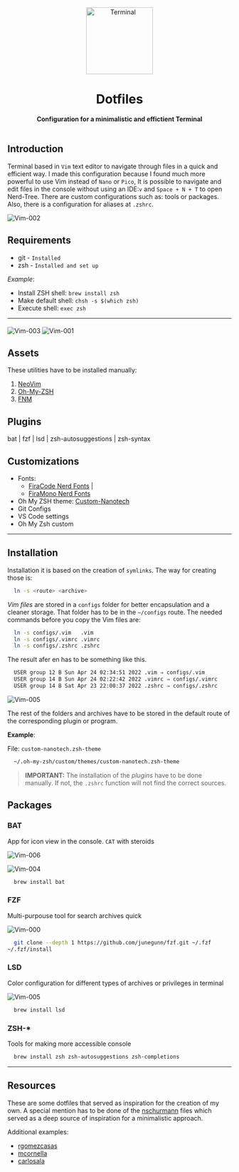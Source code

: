 <div align="center">
    <a href="https://www.ironhack.com/">
        <img 
            alt="Terminal"
            width="150px"
            src="https://github.com/carlos-garcia-dev/carlos-garcia-dev-images/blob/master/images/png/20.Terminal.png" />
    </a>
</div>
<div align="center">
  <h1>Dotfiles</h1>
  <strong>Configuration for a minimalistic and effictient Terminal</strong>
</div>

</br>

## Introduction

Terminal based in `Vim` text editor to navigate through files in a quick and efficient way.
I made this configuration because I found much more powerful to use Vim instead of `Nano` or `Pico`,
It is possible to navigate and edit files in the console without using an IDE:`v` and `Space + N + T` to open Nerd-Tree.
There are custom configurations such as: tools or packages. Also, there is a configuration for aliases at `.zshrc`.

<img
    src="https://github.com/carlos-garcia-dev/dotfiles-images/blob/main/Vim-Screenshot_0002.jpg"
    alt="Vim-002"
    style="witdh: 100%" />

## Requirements

- git - `Installed`
- zsh - `Installed and set up`

_Example_:

- Install ZSH shell: `brew install zsh`
- Make default shell: `chsh -s $(which zsh)`
- Execute shell: `exec zsh`

---

<img
    src="https://github.com/carlos-garcia-dev/dotfiles-images/blob/main/Vim-Screenshot_0003.jpg" 
    alt="Vim-003"
    style="witdh: 100%" />
<img
    src="https://github.com/carlos-garcia-dev/dotfiles-images/blob/main/Vim-Screenshot_0001.jpg" 
    alt="Vim-001"
    style="witdh: 100%; padding-top: 5px" />

## Assets

These utilities have to be installed manually:

1. [NeoVim](https://neovim.io/)
2. [Oh-My-ZSH](https://github.com/ohmyzsh/ohmyzsh)
3. [FNM](https://github.com/Schniz/fnm)

## Plugins

bat | fzf | lsd | zsh-autosuggestions | zsh-syntax

## Customizations

- Fonts:
  - [FiraCode Nerd Fonts](https://github.com/ryanoasis/nerd-fonts/releases#:~:text=8.71%20MB-,FiraCode.zip,-72.9%20MB) |
  - [FiraMono Nerd Fonts](https://github.com/ryanoasis/nerd-fonts/releases#:~:text=72.9%20MB-,FiraMono.zip,-28.3%20MB)
- Oh My ZSH theme: [Custom-Nanotech](https://github.com/carlos-garcia-dev/dotfiles/blob/main/.oh-my-zsh/themes/custom-nanotech.zsh-theme)
- Git Configs
- VS Code settings
- Oh My Zsh custom

---

## Installation

Installation it is based on the creation of `symlinks`.
The way for creating those is:

```sh
  ln -s <route> <archive>
```

_Vim files_ are stored in a `configs` folder for better encapsulation and a cleaner storage.
That folder has to be in the `~/configs` route.
The needed commands before you copy the Vim files are:

```sh
  ln -s configs/.vim   .vim
  ln -s configs/.vimrc .vimrc
  ln -s configs/.zshrc .zshrc
```

The result afer en has to be something like this.

```sh
  USER group 12 B Sun Apr 24 02:34:51 2022 .vim ⇒ configs/.vim
  USER group 14 B Sun Apr 24 02:22:42 2022 .vimrc ⇒ configs/.vimrc
  USER group 14 B Sat Apr 23 22:00:37 2022 .zshrc ⇒ configs/.zshrc
```

<img
    src="https://github.com/carlos-garcia-dev/dotfiles-images/blob/main/Vim-Screenshot_0005.jpg"
    alt="Vim-005" />

The rest of the folders and archives have to be stored in the default route of the corresponding plugin or program.

**Example**:

File: `custom-nanotech.zsh-theme`

```sh
  ~/.oh-my-zsh/custom/themes/custom-nanotech.zsh-theme
```

> **IMPORTANT:** The installation of the _plugins_ have to be done manually.
> If not, the `.zshrc` function will not find the correct sources.

## Packages

### BAT

App for icon view in the console. `CAT` with steroids

<img
    src="https://github.com/carlos-garcia-dev/dotfiles-images/blob/main/Vim-Screenshot_0006.jpg"
    alt="Vim-006"/>

<img
    src="https://github.com/carlos-garcia-dev/dotfiles-images/blob/main/Vim-Screenshot_0004.jpg"
    alt="Vim-004"
    style="witdh: 100%" />

```sh
  brew install bat
```

### FZF

Multi-purpouse tool for search archives quick

<img
    src="https://github.com/carlos-garcia-dev/dotfiles-images/blob/main/Vim-Screenshot_0000.jpg"
    alt="Vim-000"
    style="witdh: 100%" />

```sh
  git clone --depth 1 https://github.com/junegunn/fzf.git ~/.fzf
~/.fzf/install
```

### LSD

Color configuration for different types of archives or privileges in terminal

<img
    src="https://github.com/carlos-garcia-dev/dotfiles-images/blob/main/Vim-Screenshot_0005.jpg"
    alt="Vim-005" />

```sh
  brew install lsd
```

### ZSH-\*

Tools for making more accessible console

```sh
  brew install zsh zsh-autosuggestions zsh-completions
```

---

## Resources

These are some dotfiles that served as inspiration for the creation of my own. A special mention has to be done of the [nschurmann](https://github.com/nschurmann/configs) files which served as a deep source of inspiration for a minimalistic approach.

Additional examples:

- [rgomezcasas](https://github.com/rgomezcasas/dotfiles)
- [mcornella](https://github.com/mcornella/dotfiles)
- [carlosala](https://github.com/carlosala/dotfiles)
